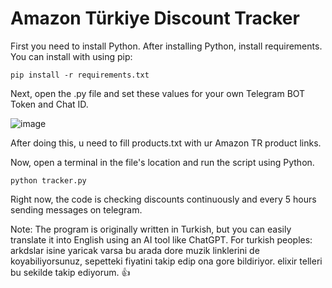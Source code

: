 # Amazon Türkiye Discount Tracker

First you need to install Python.
After installing Python, install requirements.
You can install with using pip:
```
pip install -r requirements.txt
```

Next, open the .py file and set these values for your own Telegram BOT Token and Chat ID.

![image](https://github.com/user-attachments/assets/890d4f71-fb15-445e-8cee-c682fbcaaa70)

After doing this, u need to fill products.txt with ur Amazon TR product links.

Now, open a terminal in the file's location and run the script using Python.
```
python tracker.py
```

Right now, the code is checking discounts continuously and every 5 hours sending messages on telegram. 

Note: The program is originally written in Turkish, but you can easily translate it into English using an AI tool like ChatGPT.
For turkish peoples:
arkdslar isine yaricak varsa bu arada dore muzik linklerini de koyabiliyorsunuz, sepetteki fiyatini takip edip ona gore bildiriyor. elixir telleri bu sekilde takip ediyorum. 👍
